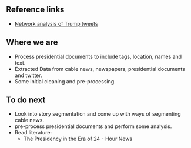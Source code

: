 ## Reference links

* [Network analysis of Trump tweets](https://anthonybonato.com/2018/08/01/the-math-behind-trumps-tweets/)

## Where we are
* Process presidential documents to include tags, location, names and text.
* Extracted Data from cable news, newspapers, presidential documents and twitter.
* Some initial cleaning and pre-processing.

## To do next
* Look into story segmentation and come up with ways of segmenting cable news.
* pre-process presidential documents and perform some analysis.
* Read literature:
  * The Presidency in the Era of 24 - Hour News
  
  
